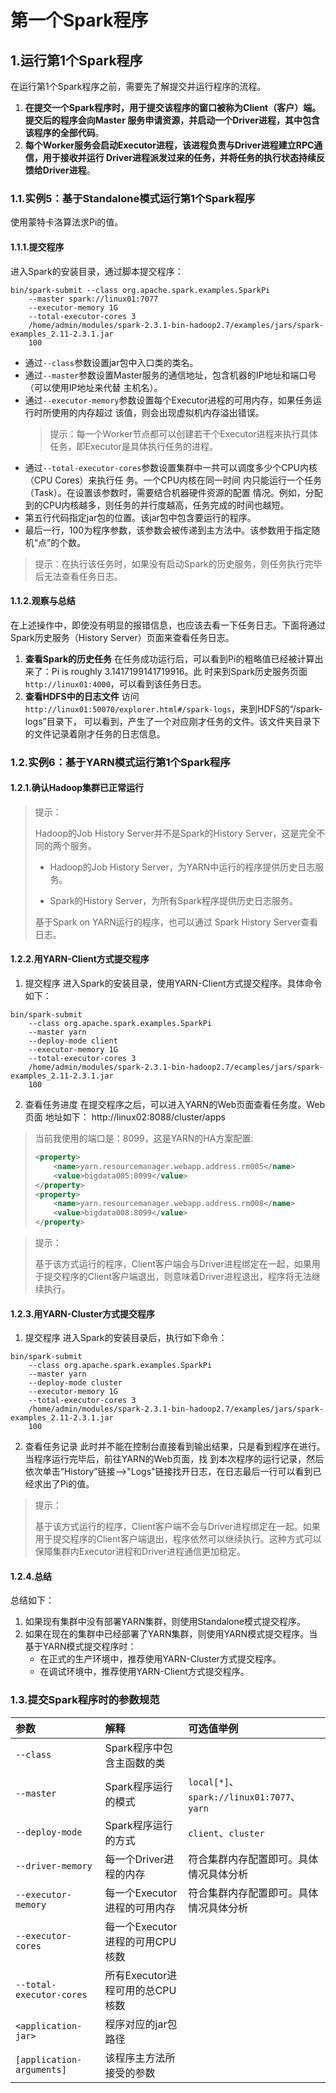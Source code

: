 第一个Spark程序
================================================================================
## 1.运行第1个Spark程序
在运行第1个Spark程序之前，需要先了解提交并运行程序的流程。
1. **在提交一个Spark程序时，用于提交该程序的窗口被称为Client（客户）端。提交后的程序会向Master
服务申请资源，并启动一个Driver进程，其中包含该程序的全部代码**。
2. **每个Worker服务会启动Executor进程，该进程负责与Driver进程建立RPC通信，用于接收并运行
Driver进程派发过来的任务，并将任务的执行状态持续反馈给Driver进程**。

### 1.1.实例5：基于Standalone模式运行第1个Spark程序
使用蒙特卡洛算法求Pi的值。

#### 1.1.1.提交程序 
进入Spark的安装目录，通过脚本提交程序：
```shell
bin/spark-submit --class org.apache.spark.examples.SparkPi
    --master spark://linux01:7077
    --executor-memory 1G
    --total-executor-cores 3
    /home/admin/modules/spark-2.3.1-bin-hadoop2.7/examples/jars/spark-examples_2.11-2.3.1.jar
    100
```
+ 通过`--class`参数设置jar包中入口类的类名。
+ 通过`--master`参数设置Master服务的通信地址，包含机器的IP地址和端口号（可以使用IP地址来代替
主机名）。
+ 通过`--executor-memory`参数设置每个Executor进程的可用内存，如果任务运行时所使用的内存超过
该值，则会出现虚拟机内存溢出错误。
    > 提示：每一个Worker节点都可以创建若干个Executor进程来执行具体任务，即Executor是具体执行任务的进程。
+ 通过`--total-executor-cores`参数设置集群中一共可以调度多少个CPU内核（CPU Cores）来执行任
务。一个CPU内核在同一时间 内只能运行一个任务（Task）。在设置该参数时，需要结合机器硬件资源的配置
情况。例如，分配到的CPU内核越多，则任务的并行度越高，任务完成的时间也越短。
+ 第五行代码指定jar包的位置。该jar包中包含要运行的程序。
+ 最后一行，100为程序参数，该参数会被传递到主方法中。该参数用于指定随机“点”的个数。

> 提示：在执行该任务时，如果没有启动Spark的历史服务，则任务执行完毕后无法查看任务日志。

#### 1.1.2.观察与总结
在上述操作中，即使没有明显的报错信息，也应该去看一下任务日志。下面将通过Spark历史服务（History 
Server）页面来查看任务日志。
1. **查看Spark的历史任务**
在任务成功运行后，可以看到Pi的粗略值已经被计算出来了：Pi is roughly 3.1417199141719916。此
时来到Spark历史服务页面`http://linux01:4000`，可以看到该任务日志。
2. **查看HDFS中的日志文件**
访问`http://linux01:50070/explorer.html#/spark-logs`，来到HDFS的“/spark-logs”目录下，
可以看到，产生了一个对应刚才任务的文件。该文件夹目录下的文件记录着刚才任务的日志信息。

### 1.2.实例6：基于YARN模式运行第1个Spark程序

#### 1.2.1.确认Hadoop集群已正常运行
> 提示：
>
> Hadoop的Job History Server并不是Spark的History Server，这是完全不同的两个服务。
>
> + Hadoop的Job History Server，为YARN中运行的程序提供历史日志服务。
>
> + Spark的History Server，为所有Spark程序提供历史日志服务。
>
> 基于Spark on YARN运行的程序，也可以通过 Spark History Server查看日志。

#### 1.2.2.用YARN-Client方式提交程序 
1. 提交程序 
进入Spark的安装目录，使用YARN-Client方式提交程序。具体命令如下：
```shell
bin/spark-submit 
    --class org.apache.spark.examples.SparkPi
    --master yarn
    --deploy-mode client
    --executor-memory 1G
    --total-executor-cores 3
    /home/admin/modules/spark-2.3.1-bin-hadoop2.7/ecamples/jars/spark-examples_2.11-2.3.1.jar
    100
```
2. 查看任务进度
在提交程序之后，可以进入YARN的Web页面查看任务度。Web页面 地址如下：
http://linux02:8088/cluster/apps 

> 当前我使用的端口是：8099，这是YARN的HA方案配置:
> ```xml
> <property>
>     <name>yarn.resourcemanager.webapp.address.rm005</name>
>     <value>bigdata005:8099</value>
> </property>
> <property>
>     <name>yarn.resourcemanager.webapp.address.rm008</name>
>     <value>bigdata008:8099</value>
> </property>
> ```

> 提示：
>
> 基于该方式运行的程序，Client客户端会与Driver进程绑定在一起，如果用于提交程序的Client客户端退出，则意味着Driver进程退出，程序将无法继续执行。

#### 1.2.3.用YARN-Cluster方式提交程序 
1. 提交程序 
进入Spark的安装目录后，执行如下命令：
```shell
bin/spark-submit
    --class org.apache.spark.examples.SparkPi
    --master yarn
    --deploy-mode cluster
    --executor-memory 1G
    --total-executor-cores 3
    /home/admin/modules/spark-2.3.1-bin-hadoop2.7/examples/jars/spark-examples_2.11-2.3.1.jar 
    100
```

2. 查看任务记录
此时并不能在控制台直接看到输出结果，只是看到程序在进行。当程序运行完毕后，前往YARN的Web页面，找
到本次程序的运行记录，然后依次单击“History”链接——>"Logs"链接找开日志，在日志最后一行可以看到已
经求出了Pi的值。
> 提示：
>
> 基于该方式运行的程序，Client客户端不会与Driver进程绑定在一起。如果用于提交程序的Client客户端退出，程序依然可以继续执行。这种方式可以保障集群内Executor进程和Driver进程通信更加稳定。

#### 1.2.4.总结
总结如下：
1. 如果现有集群中没有部署YARN集群，则使用Standalone模式提交程序。
2. 如果在现在的集群中已经部署了YARN集群，则使用YARN模式提交程序。当基于YARN模式提交程序时：
    + 在正式的生产环境中，推荐使用YARN-Cluster方式提交程序。
    + 在调试环境中，推荐使用YARN-Client方式提交程序。

### 1.3.提交Spark程序时的参数规范

| 参数 | 解释 | 可选值举例 |
|:----|:-----|:---------|
| `--class` | Spark程序中包含主函数的类 |  |
| `--master` | Spark程序运行的模式 | `local[*]`、`spark://linux01:7077`、`yarn` |
| `--deploy-mode` | Spark程序运行的方式 | `client`、`cluster` |
| `--driver-memory` | 每一个Driver进程的内存 | 符合集群内存配置即可。具体情况具体分析 |
| `--executor-memory` | 每一个Executor进程的可用内存 | 符合集群内存配置即可。具体情况具体分析 |
| `--executor-cores` | 每一个Executor进程的可用CPU核数 |  |
| `--total-executor-cores` | 所有Executor进程可用的总CPU核数 |  |
| `<application-jar>` | 程序对应的jar包路径 |  |
| `[application-arguments]` | 该程序主方法所接受的参数 |  |

 



